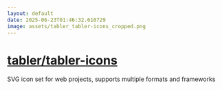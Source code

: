 ```yaml
---
layout: default
date: 2025-06-23T01:46:32.610729
image: assets/tabler_tabler-icons_cropped.png
---
```


# [tabler/tabler-icons](https://github.com/tabler/tabler-icons)

SVG icon set for web projects, supports multiple formats and frameworks
